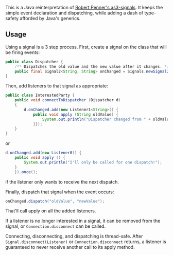 This is a Java reinterpretation of [Robert Penner's as3-signals](https://github.com/robertpenner/as3-signals). It keeps the simple event declaration and dispatching, while adding a dash of type-safety afforded by Java's generics.

Usage
-----
Using a signal is a 3 step process. First, create a signal on the class that will be firing
events:

```java
public class Dispatcher {
    /** Dispatches the old value and the new value after it changes. */
    public final Signal2<String, String> onChanged = Signals.newSignal2();
}
```

Then, add listeners to that signal as appropriate:

```java
public class InterestedParty {
    public void connectToDispatcher (Dispatcher d)
    {
        d.onChanged.add(new Listener1<String>() {
            public void apply (String oldValue) {
                System.out.println("Dispatcher changed from " + oldValue);
            }});
    }
}
```

or

```java
d.onChanged.add(new Listener0() {
    public void apply () {
        System.out.println("I'll only be called for one dispatch!");
    }
    }).once();
```

if the listener only wants to receive the next dispatch.

Finally, dispatch that signal when the event occurs:

```java
onChanged.dispatch("oldValue", "newValue");
```

That'll call apply on all the added listeners.

If a listener is no longer interested in a signal, it can be removed from the signal, or
`Connection.disconnect` can be called.

Connecting, disconnecting, and dispatching is thread-safe. After `Signal.disconnect(Listener)` or
`Connection.disconnect` returns, a listener is guaranteed to never receive another call to its apply
method.
